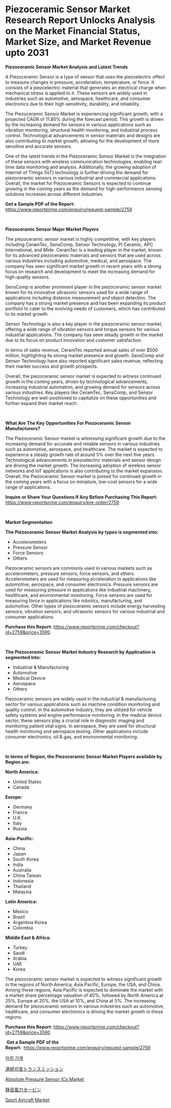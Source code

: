 <p><h1>Piezoceramic Sensor Market Research Report Unlocks Analysis on the Market Financial Status, Market Size, and Market Revenue upto 2031</h1></p><p><strong>Piezoceramic Sensor Market Analysis and Latest Trends</strong></p>
<p><p>A Piezoceramic Sensor is a type of sensor that uses the piezoelectric effect to measure changes in pressure, acceleration, temperature, or force. It consists of a piezoelectric material that generates an electrical charge when mechanical stress is applied to it. These sensors are widely used in industries such as automotive, aerospace, healthcare, and consumer electronics due to their high sensitivity, durability, and reliability.</p><p>The Piezoceramic Sensor Market is experiencing significant growth, with a projected CAGR of 11.80% during the forecast period. This growth is driven by the increasing demand for sensors in various applications such as vibration monitoring, structural health monitoring, and industrial process control. Technological advancements in sensor materials and designs are also contributing to market growth, allowing for the development of more sensitive and accurate sensors.</p><p>One of the latest trends in the Piezoceramic Sensor Market is the integration of these sensors with wireless communication technologies, enabling real-time data monitoring and analysis. Additionally, the growing adoption of Internet of Things (IoT) technology is further driving the demand for piezoceramic sensors in various industrial and commercial applications. Overall, the market for Piezoceramic Sensors is expected to continue growing in the coming years as the demand for high-performance sensing solutions increases across different industries.</p></p>
<p><strong>Get a Sample PDF of the Report:&nbsp;</strong> <a href="https://www.reportprime.com/enquiry/request-sample/2759">https://www.reportprime.com/enquiry/request-sample/2759</a></p>
<p>&nbsp;</p>
<p><strong>Piezoceramic Sensor Major Market Players</strong></p>
<p><p>The piezoceramic sensor market is highly competitive, with key players including CeramTec, SensComp, Sensor Technology, PI Ceramic, APC International, and Mide. CeramTec is a leading player in the market, known for its advanced piezoceramic materials and sensors that are used across various industries including automotive, medical, and aerospace. The company has seen significant market growth in recent years with a strong focus on research and development to meet the increasing demand for high-quality sensors.</p><p>SensComp is another prominent player in the piezoceramic sensor market known for its innovative ultrasonic sensors used for a wide range of applications including distance measurement and object detection. The company has a strong market presence and has been expanding its product portfolio to cater to the evolving needs of customers, which has contributed to its market growth.</p><p>Sensor Technology is also a key player in the piezoceramic sensor market, offering a wide range of vibration sensors and torque sensors for various industrial applications. The company has seen steady growth in the market due to its focus on product innovation and customer satisfaction.</p><p>In terms of sales revenue, CeramTec reported annual sales of over $500 million, highlighting its strong market presence and growth. SensComp and Sensor Technology have also reported significant sales revenue, reflecting their market success and growth prospects.</p><p>Overall, the piezoceramic sensor market is expected to witness continued growth in the coming years, driven by technological advancements, increasing industrial automation, and growing demand for sensors across various industries. Key players like CeramTec, SensComp, and Sensor Technology are well-positioned to capitalize on these opportunities and further expand their market reach.</p></p>
<p>&nbsp;</p>
<p><strong>What Are The Key Opportunities For Piezoceramic Sensor Manufacturers?</strong></p>
<p><p>The Piezoceramic Sensor market is witnessing significant growth due to the increasing demand for accurate and reliable sensors in various industries such as automotive, aerospace, and healthcare. The market is expected to experience a steady growth rate of around 5% over the next five years. Technological advancements in piezoelectric materials and sensor design are driving the market growth. The increasing adoption of wireless sensor networks and IoT applications is also contributing to the market expansion. Overall, the Piezoceramic Sensor market is poised for continued growth in the coming years with a focus on miniature, low-cost sensors for a wide range of applications.</p></p>
<p><strong>Inquire or Share Your Questions If Any Before Purchasing This Report:</strong> <a href="https://www.reportprime.com/enquiry/pre-order/2759">https://www.reportprime.com/enquiry/pre-order/2759</a></p>
<p>&nbsp;</p>
<p><strong>Market Segmentation</strong></p>
<p><strong>The Piezoceramic Sensor Market Analysis by types is segmented into:</strong></p>
<p><ul><li>Accelerometers</li><li>Pressure Sensor</li><li>Force Sensors</li><li>Others</li></ul></p>
<p><p>Piezoceramic sensors are commonly used in various markets such as accelerometers, pressure sensors, force sensors, and others. Accelerometers are used for measuring acceleration in applications like automotive, aerospace, and consumer electronics. Pressure sensors are used for measuring pressure in applications like industrial machinery, healthcare, and environmental monitoring. Force sensors are used for measuring force in applications like robotics, manufacturing, and automotive. Other types of piezoceramic sensors include energy harvesting sensors, vibration sensors, and ultrasonic sensors for various industrial and consumer applications.</p></p>
<p><strong>Purchase this Report:&nbsp;</strong><a href="https://www.reportprime.com/checkout?id=2759&price=3590">https://www.reportprime.com/checkout?id=2759&price=3590</a></p>
<p>&nbsp;</p>
<p><strong>The Piezoceramic Sensor Market Industry Research by Application is segmented into:</strong></p>
<p><ul><li>Industrial & Manufacturing</li><li>Automotive</li><li>Medical Device</li><li>Aerospace</li><li>Others</li></ul></p>
<p><p>Piezoceramic sensors are widely used in the industrial & manufacturing sector for various applications such as machine condition monitoring and quality control. In the automotive industry, they are utilized for vehicle safety systems and engine performance monitoring. In the medical device sector, these sensors play a crucial role in diagnostic imaging and monitoring patient vital signs. In aerospace, they are used for structural health monitoring and aerospace testing. Other applications include consumer electronics, oil & gas, and environmental monitoring.</p></p>
<p>&nbsp;</p>
<p><strong>In terms of Region, the Piezoceramic Sensor Market Players available by Region are:</strong></p>
<p>
    <p> <strong> North America: </strong>
        <ul>
            <li>United States</li>
            <li>Canada</li>
        </ul>
        </p> 
    <p> <strong> Europe: </strong>
        <ul>
            <li>Germany</li>
            <li>France</li>
            <li>U.K.</li>
            <li>Italy</li>
            <li>Russia</li>
        </ul>
        </p> 
    <p> <strong> Asia-Pacific: </strong>
        <ul>
            <li>China</li>
            <li>Japan</li>
            <li>South Korea</li>
            <li>India</li>
            <li>Australia</li>
            <li>China Taiwan</li>
            <li>Indonesia</li>
            <li>Thailand</li>
            <li>Malaysia</li>
        </ul>
        </p> 
    <p> <strong> Latin America: </strong>
        <ul>
            <li>Mexico</li>
            <li>Brazil</li>
            <li>Argentina Korea</li>
            <li>Colombia</li>
        </ul>
        </p> 
    <p> <strong> Middle East & Africa: </strong>
        <ul>
            <li>Turkey</li>
            <li>Saudi</li>
            <li>Arabia</li>
            <li>UAE</li>
            <li>Korea</li>
        </ul>
    </p>
    </p>
<p><p>The piezoceramic sensor market is expected to witness significant growth in the regions of North America, Asia Pacific, Europe, the USA, and China. Among these regions, Asia Pacific is expected to dominate the market with a market share percentage valuation of 40%, followed by North America at 25%, Europe at 20%, the USA at 10%, and China at 5%. The increasing demand for piezoceramic sensors in various industries such as automotive, healthcare, and consumer electronics is driving the market growth in these regions.</p></p>
<p><strong>Purchase this Report: </strong><a href="https://www.reportprime.com/checkout?id=2759&price=3590">https://www.reportprime.com/checkout?id=2759&price=3590</a></p>
<p>&nbsp;<strong>Get a Sample PDF of the Report:&nbsp;&nbsp;</strong><a href="https://www.reportprime.com/enquiry/request-sample/2759">https://www.reportprime.com/enquiry/request-sample/2759</a></p>
<p><strong></strong></p>
<p><p><a href="https://github.com/khytkeqagplkzqvh/Market-Research-Report-List-1/blob/main/476714811484.md">마취 기계</a></p><p><a href="https://github.com/bucuel854722/Market-Research-Report-List-1/blob/main/979452312198.md">連続可変トランスミッション</a></p><p><a href="https://github.com/Airanohannonzb68e5pb53oc1/Market-Research-Report-List-1/blob/main/absolute-pressure-sensor-ics-market.md">Absolute Pressure Sensor ICs Market</a></p><p><a href="https://github.com/AriMuller2009/Market-Research-Report-List-1/blob/main/483457712199.md">静音風力タービン</a></p><p><a href="https://issuu.com/reportprime-2/docs/sport-aircraft-market-size-2030.pptx">Sport Aircraft Market</a></p></p>